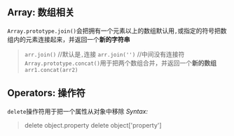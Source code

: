 ## Array: 数组相关
`Array.prototype.join()`会把拥有一个元素以上的数组默认用`,`或指定的符号把数组内的元素连接起来，并返回一个**新的字符串**
> `arr.join()` //默认是`,`连接
> `arr.join('')` //中间没有连接符
`Array.prototype.concat()`用于把两个数组合并，并返回一个**新的数组**
> `arr1.concat(arr2)`

## Operators: 操作符
`delete`操作符用于把一个属性从对象中移除
*Syntax:*
> delete object.property
> delete object['property']